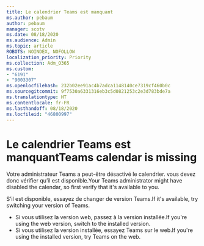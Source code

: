 ```yaml
---
title: Le calendrier Teams est manquant
ms.author: pebaum
author: pebaum
manager: scotv
ms.date: 08/18/2020
ms.audience: Admin
ms.topic: article
ROBOTS: NOINDEX, NOFOLLOW
localization_priority: Priority
ms.collection: Adm_O365
ms.custom:
- "6191"
- "9003307"
ms.openlocfilehash: 232b02ee91ac4b7adca1148140ce7319cf460b0c
ms.sourcegitcommit: 9f7530a6331316eb3c5d0821253c2e3d783bde7a
ms.translationtype: HT
ms.contentlocale: fr-FR
ms.lasthandoff: 08/18/2020
ms.locfileid: "46800997"
---
```

# <a name="teams-calendar-is-missing"></a><span data-ttu-id="914af-102">Le calendrier Teams est manquant</span><span class="sxs-lookup"><span data-stu-id="914af-102">Teams calendar is missing</span></span>

<span data-ttu-id="914af-103">Votre administrateur Teams a peut-être désactivé le calendrier. vous devez donc vérifier qu’il est disponible.</span><span class="sxs-lookup"><span data-stu-id="914af-103">Your Teams administrator might have disabled the calendar, so first verify that it's available to you.</span></span>

<span data-ttu-id="914af-104">S’il est disponible, essayez de changer de version Teams.</span><span class="sxs-lookup"><span data-stu-id="914af-104">If it's available, try switching your version of Teams.</span></span>

- <span data-ttu-id="914af-105">Si vous utilisez la version web, passez à la version installée.</span><span class="sxs-lookup"><span data-stu-id="914af-105">If you're using the web version, switch to the installed version.</span></span>
- <span data-ttu-id="914af-106">Si vous utilisez la version installée, essayez Teams sur le web.</span><span class="sxs-lookup"><span data-stu-id="914af-106">If you're using the installed version, try Teams on the web.</span></span>